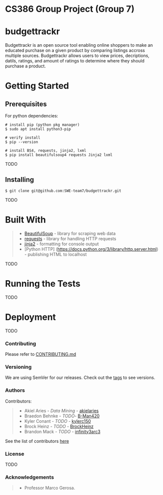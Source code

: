 # CS386 Group Project (Group 7)

# budgettrackr
Budgettrackr is an open source tool enabling online shoppers to make an educated purchase on a given 
product by comparing listings accross multiple sources. Budgettrackr allows users to view prices, 
decriptions, datils, ratings, and amount of ratings to determine where they should purchase a product. 

# Getting Started
## Prerequisites
For python dependencies: 
```
# install pip (python pkg manager)
$ sudo apt install python3-pip

# verify install
$ pip --version

# install BS4, requests, jinja2, lxml
$ pip install beautifulsoup4 requests Jinja2 lxml
```
TODO

## Installing
```
$ git clone git@github.com:SWE-team7/budgettrackr.git
```
TODO

# Built With
> * [BeautifulSoup](https://pypi.org/project/beautifulsoup4/) - library for scraping web data
> * [requests](https://pypi.org/project/requests/) - library for handling HTTP requests
> * [jinja2](https://pypi.org/project/Jinja2/) - formatting for console output
> * [Python HTTP] (https://docs.python.org/3/library/http.server.html) - publishing HTML to localhost

TODO

# Running the Tests
TODO

# Deployment
TODO

### Contributing
Please refer to [CONTRIBUTING.md](https://github.com/SWE-team7/budgettrackr/blob/sandbox/CONTRIBUTING.md)

### Versioning
We are using SemVer for our releases. Check out the [tags](https://github.com/SWE-team7/budgettrackr/tags) to see versions.

### Authors
Contributors:
> * Akiel Aries - *Data Mining* - [akielaries](https://github.com/akielaries)
> * Braedon Behnke - *TODO*- [B-Man420](https://github.com/B-Man420)
> * Kyler Conant - *TODO* - [kylerc150](https://github.com/kylerc150)
> * Brock Heinz - *TODO* - [BrockHeinz](https://github.com/BrockHeinz)
> * Brandon Mack - *TODO* - [infinity3arc3](https://github.com/infinity3arc3)

See the list of contributors [here](https://github.com/SWE-team7/budgettrackr/blob/sandbox/CONTRIBUTORS.md)

### License
TODO

### Acknowledgements
> * Professor Marco Gerosa.
